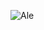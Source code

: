 ![Ale](https://user-images.githubusercontent.com/101484135/182729632-780cdc16-b8e2-4b31-9ee3-325f8c1b6315.jpg)
